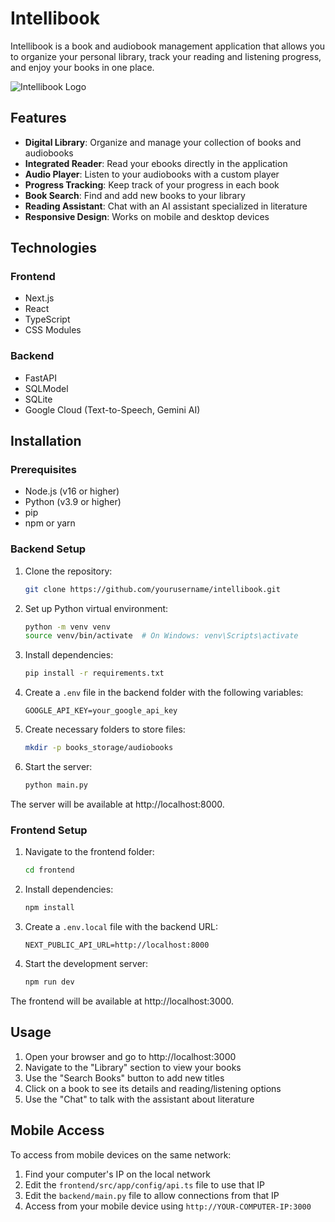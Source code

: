# Intellibook

Intellibook is a book and audiobook management application that allows you to organize your personal library, track your reading and listening progress, and enjoy your books in one place.

![Intellibook Logo]()

## Features

- **Digital Library**: Organize and manage your collection of books and audiobooks
- **Integrated Reader**: Read your ebooks directly in the application 
- **Audio Player**: Listen to your audiobooks with a custom player
- **Progress Tracking**: Keep track of your progress in each book
- **Book Search**: Find and add new books to your library
- **Reading Assistant**: Chat with an AI assistant specialized in literature
- **Responsive Design**: Works on mobile and desktop devices

## Technologies

### Frontend
- Next.js
- React
- TypeScript
- CSS Modules

### Backend
- FastAPI
- SQLModel
- SQLite
- Google Cloud (Text-to-Speech, Gemini AI)

## Installation

### Prerequisites
- Node.js (v16 or higher)
- Python (v3.9 or higher)
- pip
- npm or yarn

### Backend Setup

1. Clone the repository:
   ```bash
   git clone https://github.com/yourusername/intellibook.git
   ```

2. Set up Python virtual environment:
   ```bash
   python -m venv venv
   source venv/bin/activate  # On Windows: venv\Scripts\activate
   ```

3. Install dependencies:
   ```bash
   pip install -r requirements.txt
   ```

4. Create a `.env` file in the backend folder with the following variables:
   ```
   GOOGLE_API_KEY=your_google_api_key
   ```

5. Create necessary folders to store files:
   ```bash
   mkdir -p books_storage/audiobooks
   ```

6. Start the server:
   ```bash
   python main.py
   ```

The server will be available at http://localhost:8000.

### Frontend Setup

1. Navigate to the frontend folder:
   ```bash
   cd frontend
   ```

2. Install dependencies:
   ```bash
   npm install
   ```

3. Create a `.env.local` file with the backend URL:
   ```
   NEXT_PUBLIC_API_URL=http://localhost:8000
   ```

4. Start the development server:
   ```bash
   npm run dev
   ```

The frontend will be available at http://localhost:3000.

## Usage

1. Open your browser and go to http://localhost:3000
2. Navigate to the "Library" section to view your books
3. Use the "Search Books" button to add new titles
4. Click on a book to see its details and reading/listening options
5. Use the "Chat" to talk with the assistant about literature

## Mobile Access

To access from mobile devices on the same network:

1. Find your computer's IP on the local network
2. Edit the `frontend/src/app/config/api.ts` file to use that IP
3. Edit the `backend/main.py` file to allow connections from that IP
4. Access from your mobile device using `http://YOUR-COMPUTER-IP:3000`